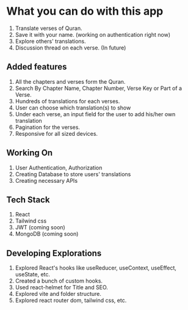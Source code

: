 <h1>What you can do with this app</h1>

<ol>
<li>Translate verses of Quran.</li>
<li>Save it with your name. (working on authentication right now)</li>
<li>Explore others' translations.</li>
<li>Discussion thread on each verse. (In future)</li>
</ol>

<h2>Added features</h3>

<ol>
<li>All the chapters and verses form the Quran.</li>
<li>Search By Chapter Name, Chapter Number, Verse Key or Part of a Verse.</li>
<li>Hundreds of translations for each verses.</li>
<li>User can choose which translation(s) to show</li>
<li>Under each verse, an input field for the user to add his/her own translation</li>
<li>Pagination for the verses.</li>
<li>Responsive for all sized devices.</li>
</ol>

<h2>Working On</h2>

<ol>
<li>User Authentication, Authorization</li>
<li>Creating Database to store users' translations</li>
<li>Creating necessary APIs</li>
</ol>

<h2>Tech Stack</h2>

<ol>
<li>React</li>
<li>Tailwind css</li>
<li>JWT (coming soon)</li>
<li>MongoDB (coming soon)</li>
</ol>

<h2>Developing Explorations</h2>

<ol>
<li>Explored React's hooks like useReducer, useContext, useEffect, useState, etc.</li> 
<li>Created a bunch of custom hooks.</li>
<li>Used react-helmet for Title and SEO.</li>
<li>Explored vite and folder structure.</li>
<li>Explored react router dom, tailwind css, etc.</li>
</ol>




